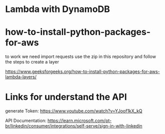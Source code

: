 # Lambda with DynamoDB

# how-to-install-python-packages-for-aws
to work we need import requests
use the zip in this repository and follow the steps to create a layer

https://www.geeksforgeeks.org/how-to-install-python-packages-for-aws-lambda-layers/

# Links for understand the API
generate Token: https://www.youtube.com/watch?v=YJoof1kX_kQ

API Documentation: https://learn.microsoft.com/pt-br/linkedin/consumer/integrations/self-serve/sign-in-with-linkedin
